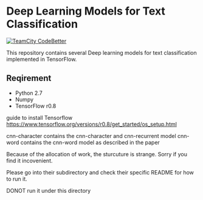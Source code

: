 # Deep Learning Models for Text Classification
[![TeamCity CodeBetter](https://img.shields.io/teamcity/codebetter/bt428.svg)](yuhui-lin.github.io)

This repository contains several Deep learning models for text classification implemented in TensorFlow.

## Reqirement
* Python 2.7
* Numpy
* TensorFlow r0.8

guide to install Tensorflow https://www.tensorflow.org/versions/r0.8/get_started/os_setup.html

cnn-character contains the cnn-character and cnn-recurrent model
cnn-word contains the cnn-word model as described in the paper

Because of the allocation of work, the sturcuture is strange. Sorry if you find it incovenient.

Please go into their subdirectory and check their specific README for how to run it.

DONOT run it under this directory

